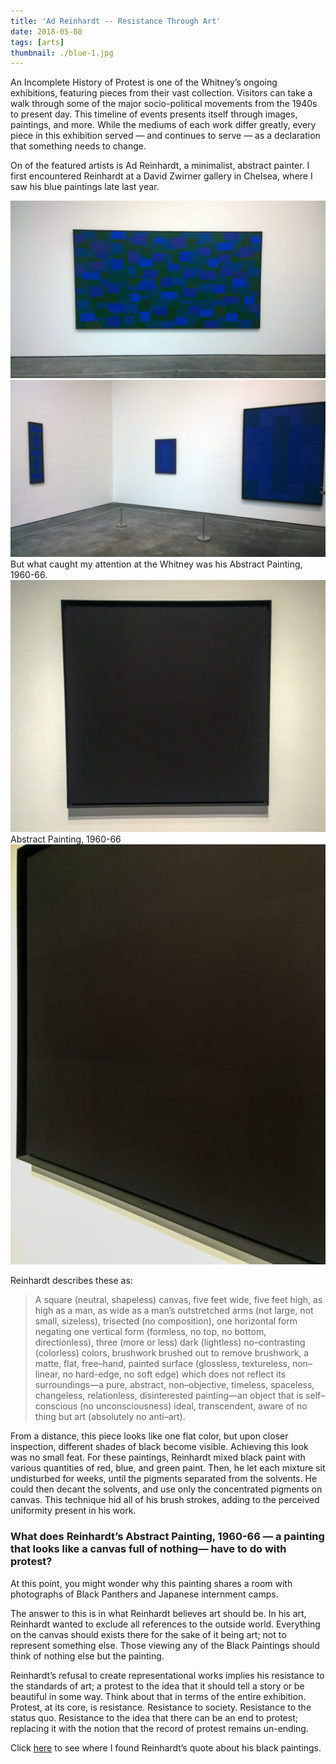 ```yaml
---
title: 'Ad Reinhardt -- Resistance Through Art'
date: 2018-05-08
tags: [arts]
thumbnail: ./blue-1.jpg
---
```

An Incomplete History of Protest is one of the Whitney’s ongoing exhibitions, featuring pieces from their vast collection. Visitors can take a walk through some of the major socio-political movements from the 1940s to present day. This timeline of events presents itself through images, paintings, and more. While the mediums of each work differ greatly, every piece in this exhibition served — and continues to serve — as a declaration that something needs to change.

On of the featured artists is Ad Reinhardt, a minimalist, abstract painter. I first encountered Reinhardt at a David Zwirner gallery in Chelsea, where I saw his blue paintings late last year.

![](./blue-1.jpg)
![](./blue-2.jpg)
But what caught my attention at the Whitney was his Abstract Painting, 1960-66.
![](./black-1.jpg)
Abstract Painting, 1960-66
![](./black-2.jpg)

Reinhardt describes these as:

>A square (neutral, shapeless) canvas, five feet wide, five feet high, as high as a man, as wide as a man’s outstretched arms (not large, not small, sizeless), trisected (no composition), one horizontal form negating one vertical form (formless, no top, no bottom, directionless), three (more or less) dark (lightless) no–contrasting (colorless) colors, brushwork brushed out to remove brushwork, a matte, flat, free–hand, painted surface (glossless, textureless, non–linear, no hard-edge, no soft edge) which does not reflect its surroundings—a pure, abstract, non–objective, timeless, spaceless, changeless, relationless, disinterested painting—an object that is self–conscious (no unconsciousness) ideal, transcendent, aware of no thing but art (absolutely no anti–art).

From a distance, this piece looks like one flat color, but upon closer inspection, different shades of black become visible. Achieving this look was no small feat. For these paintings, Reinhardt mixed black paint with various quantities of red, blue, and green paint. Then, he let each mixture sit undisturbed for weeks, until the pigments separated from the solvents. He could then decant the solvents, and use only the concentrated pigments on canvas. This technique hid all of his brush strokes, adding to the perceived uniformity present in his work.

### What does Reinhardt’s Abstract Painting, 1960-66 — a painting that looks like a canvas full of nothing— have to do with protest?
At this point, you might wonder why this painting shares a room with photographs of Black Panthers and Japanese internment camps.

The answer to this is in what Reinhardt believes art should be. In his art, Reinhardt wanted to exclude all references to the outside world. Everything on the canvas should exists there for the sake of it being art; not to represent something else. Those viewing any of the Black Paintings should think of nothing else but the painting.

Reinhardt’s refusal to create representational works implies his resistance to the standards of art; a protest to the idea that it should tell a story or be beautiful in some way. Think about that in terms of the entire exhibition. Protest, at its core, is resistance. Resistance to society. Resistance to the status quo. Resistance to the idea that there can be an end to protest; replacing it with the notion that the record of protest remains un-ending.

Click [here](https://www.moma.org/collection/works/78976) to see where I found Reinhardt’s quote about his black paintings.

<!-- <div class='image-cont'>
    <div>
        <img src='https://res.cloudinary.com/rshahid/image/upload/v1608747344/gatsby-blog-post-pics/petrified_du9vxg.jpg' />
    </div>
    <div>
        <img src='https://res.cloudinary.com/rshahid/image/upload/v1608747342/gatsby-blog-post-pics/cloud_bepeno.jpg' />
    </div>
</div> -->


<!-- <style type='text/css' rel='stylesheet'>
    .image-cont {
        display: flex;
        justify-content: space-around;
    }
</style> -->